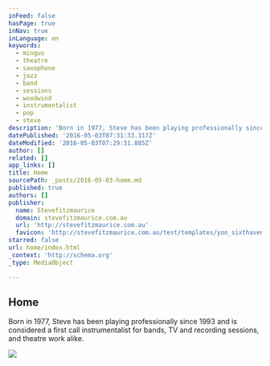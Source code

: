 ```yaml
---
inFeed: false
hasPage: true
inNav: true
inLanguage: en
keywords:
  - mingus
  - theatre
  - saxophone
  - jazz
  - band
  - sessions
  - woodwind
  - instrumentalist
  - pop
  - steve
description: 'Born in 1977, Steve has been playing professionally since 1993 and is considered a first call instrumentalist for bands, TV and recording sessions, and theatre work alike.'
datePublished: '2016-05-03T07:31:33.317Z'
dateModified: '2016-05-03T07:29:31.885Z'
author: []
related: []
app_links: []
title: Home
sourcePath: _posts/2016-05-03-home.md
published: true
authors: []
publisher:
  name: Stevefitzmaurice
  domain: stevefitzmaurice.com.au
  url: 'http://stevefitzmaurice.com.au'
  favicon: 'http://stevefitzmaurice.com.au/test/templates/yoo_sixthavenue/favicon.ico'
starred: false
url: home/index.html
_context: 'http://schema.org'
_type: MediaObject

---
```

<article style=""><h1>Home</h1><p>Born in 1977, Steve has been playing professionally since 1993 and is considered a first call instrumentalist for bands, TV and recording sessions, and theatre work alike.</p><img src="http://stevefitzmaurice.com.au/test/images/Homepage/slideshow/IMG_0404_997x461.jpg" /></article>